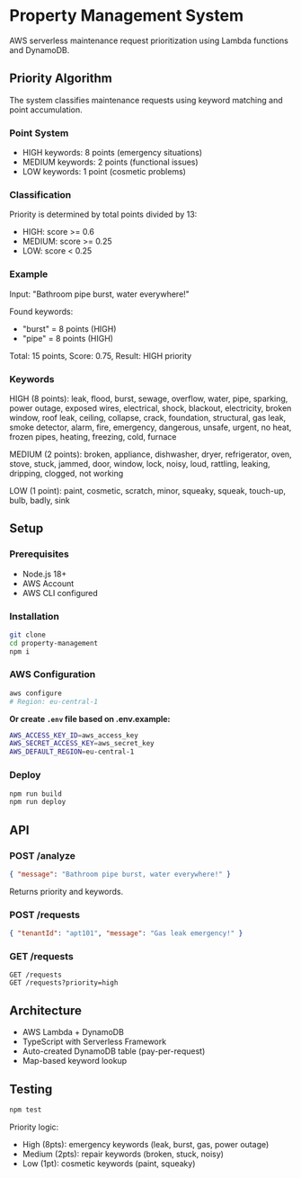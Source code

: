 # Property Management System

AWS serverless maintenance request prioritization using Lambda functions and DynamoDB.

## Priority Algorithm

The system classifies maintenance requests using keyword matching and point accumulation.

### Point System

- HIGH keywords: 8 points (emergency situations)
- MEDIUM keywords: 2 points (functional issues)
- LOW keywords: 1 point (cosmetic problems)

### Classification

Priority is determined by total points divided by 13:

- HIGH: score >= 0.6
- MEDIUM: score >= 0.25
- LOW: score < 0.25

### Example

Input: "Bathroom pipe burst, water everywhere!"

Found keywords:

- "burst" = 8 points (HIGH)
- "pipe" = 8 points (HIGH)

Total: 15 points, Score: 0.75, Result: HIGH priority

### Keywords

HIGH (8 points): leak, flood, burst, sewage, overflow, water, pipe, sparking, power outage, exposed wires, electrical, shock, blackout, electricity, broken window, roof leak, ceiling, collapse, crack, foundation, structural, gas leak, smoke detector, alarm, fire, emergency, dangerous, unsafe, urgent, no heat, frozen pipes, heating, freezing, cold, furnace

MEDIUM (2 points): broken, appliance, dishwasher, dryer, refrigerator, oven, stove, stuck, jammed, door, window, lock, noisy, loud, rattling, leaking, dripping, clogged, not working

LOW (1 point): paint, cosmetic, scratch, minor, squeaky, squeak, touch-up, bulb, badly, sink

## Setup

### Prerequisites

- Node.js 18+
- AWS Account
- AWS CLI configured

### Installation

```bash
git clone
cd property-management
npm i
```

### AWS Configuration

```bash
aws configure
# Region: eu-central-1
```

**Or create `.env` file based on .env.example:**

```bash
AWS_ACCESS_KEY_ID=aws_access_key
AWS_SECRET_ACCESS_KEY=aws_secret_key
AWS_DEFAULT_REGION=eu-central-1
```

### Deploy

```bash
npm run build
npm run deploy
```

## API

### POST /analyze

```json
{ "message": "Bathroom pipe burst, water everywhere!" }
```

Returns priority and keywords.

### POST /requests

```json
{ "tenantId": "apt101", "message": "Gas leak emergency!" }
```

### GET /requests

```
GET /requests
GET /requests?priority=high
```

## Architecture

- AWS Lambda + DynamoDB
- TypeScript with Serverless Framework
- Auto-created DynamoDB table (pay-per-request)
- Map-based keyword lookup

## Testing

```bash
npm test
```

Priority logic:

- High (8pts): emergency keywords (leak, burst, gas, power outage)
- Medium (2pts): repair keywords (broken, stuck, noisy)
- Low (1pt): cosmetic keywords (paint, squeaky)
